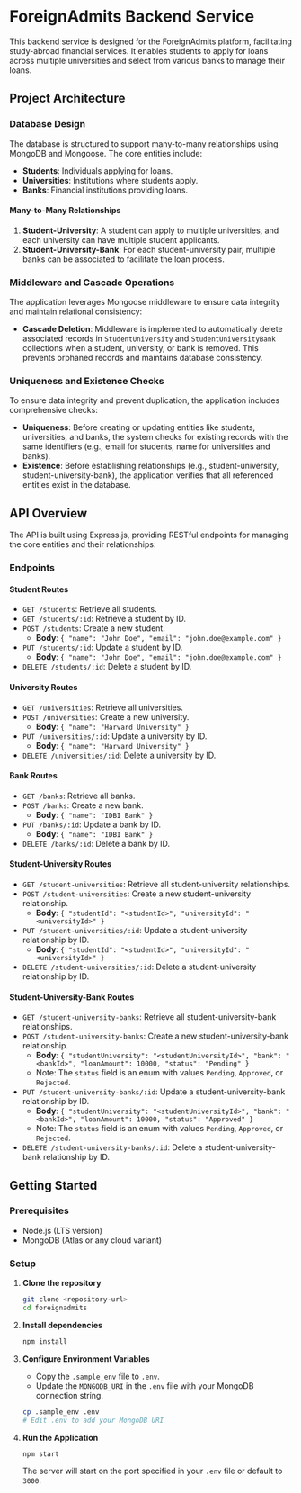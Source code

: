 # ForeignAdmits Backend Service

This backend service is designed for the ForeignAdmits platform, facilitating study-abroad financial services. It enables students to apply for loans across multiple universities and select from various banks to manage their loans.

## Project Architecture

### Database Design

The database is structured to support many-to-many relationships using MongoDB and Mongoose. The core entities include:

- **Students**: Individuals applying for loans.
- **Universities**: Institutions where students apply.
- **Banks**: Financial institutions providing loans.

#### Many-to-Many Relationships

1. **Student-University**: A student can apply to multiple universities, and each university can have multiple student applicants.
2. **Student-University-Bank**: For each student-university pair, multiple banks can be associated to facilitate the loan process.

### Middleware and Cascade Operations

The application leverages Mongoose middleware to ensure data integrity and maintain relational consistency:

- **Cascade Deletion**: Middleware is implemented to automatically delete associated records in `StudentUniversity` and `StudentUniversityBank` collections when a student, university, or bank is removed. This prevents orphaned records and maintains database consistency.

### Uniqueness and Existence Checks

To ensure data integrity and prevent duplication, the application includes comprehensive checks:

- **Uniqueness**: Before creating or updating entities like students, universities, and banks, the system checks for existing records with the same identifiers (e.g., email for students, name for universities and banks).
- **Existence**: Before establishing relationships (e.g., student-university, student-university-bank), the application verifies that all referenced entities exist in the database.

## API Overview

The API is built using Express.js, providing RESTful endpoints for managing the core entities and their relationships:

### Endpoints

#### Student Routes

- `GET /students`: Retrieve all students.
- `GET /students/:id`: Retrieve a student by ID.
- `POST /students`: Create a new student.
  - **Body**: `{ "name": "John Doe", "email": "john.doe@example.com" }`
- `PUT /students/:id`: Update a student by ID.
  - **Body**: `{ "name": "John Doe", "email": "john.doe@example.com" }`
- `DELETE /students/:id`: Delete a student by ID.

#### University Routes

- `GET /universities`: Retrieve all universities.
- `POST /universities`: Create a new university.
  - **Body**: `{ "name": "Harvard University" }`
- `PUT /universities/:id`: Update a university by ID.
  - **Body**: `{ "name": "Harvard University" }`
- `DELETE /universities/:id`: Delete a university by ID.

#### Bank Routes

- `GET /banks`: Retrieve all banks.
- `POST /banks`: Create a new bank.
  - **Body**: `{ "name": "IDBI Bank" }`
- `PUT /banks/:id`: Update a bank by ID.
  - **Body**: `{ "name": "IDBI Bank" }`
- `DELETE /banks/:id`: Delete a bank by ID.

#### Student-University Routes

- `GET /student-universities`: Retrieve all student-university relationships.
- `POST /student-universities`: Create a new student-university relationship.
  - **Body**: `{ "studentId": "<studentId>", "universityId": "<universityId>" }`
- `PUT /student-universities/:id`: Update a student-university relationship by ID.
  - **Body**: `{ "studentId": "<studentId>", "universityId": "<universityId>" }`
- `DELETE /student-universities/:id`: Delete a student-university relationship by ID.

#### Student-University-Bank Routes

- `GET /student-university-banks`: Retrieve all student-university-bank relationships.
- `POST /student-university-banks`: Create a new student-university-bank relationship.
  - **Body**: `{ "studentUniversity": "<studentUniversityId>", "bank": "<bankId>", "loanAmount": 10000, "status": "Pending" }`
  - Note: The `status` field is an enum with values `Pending`, `Approved`, or `Rejected`.
- `PUT /student-university-banks/:id`: Update a student-university-bank relationship by ID.
  - **Body**: `{ "studentUniversity": "<studentUniversityId>", "bank": "<bankId>", "loanAmount": 10000, "status": "Approved" }`
  - Note: The `status` field is an enum with values `Pending`, `Approved`, or `Rejected`.
- `DELETE /student-university-banks/:id`: Delete a student-university-bank relationship by ID.

## Getting Started

### Prerequisites
- Node.js (LTS version)
- MongoDB (Atlas or any cloud variant)

### Setup

1. **Clone the repository**
   ```bash
   git clone <repository-url>
   cd foreignadmits
   ```

2. **Install dependencies**
   ```bash
   npm install
   ```

3. **Configure Environment Variables**
   - Copy the `.sample_env` file to `.env`.
   - Update the `MONGODB_URI` in the `.env` file with your MongoDB connection string.

   ```bash
   cp .sample_env .env
   # Edit .env to add your MongoDB URI
   ```

4. **Run the Application**
   ```bash
   npm start
   ```
   The server will start on the port specified in your `.env` file or default to `3000`.


